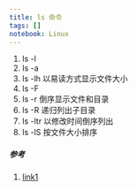 ```yaml
---
title: ls 命令
tags: []
notebook: Linux
---
```


1. ls -l 
2. ls -a
3. ls -lh  以易读方式显示文件大小
4. ls -F
5. ls -r   倒序显示文件和目录
6. ls -R   递归列出子目录
7. ls -ltr 以修改时间倒序列出
8. ls -lS  按文件大小排序

##### 参考
1. [link1](http://www.techug.com/linux-ls-command-usage)



